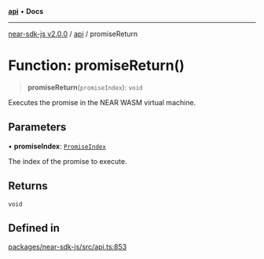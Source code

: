 [**api**](../README.md) • **Docs**

***

[near-sdk-js v2.0.0](../../packages.md) / [api](../README.md) / promiseReturn

# Function: promiseReturn()

> **promiseReturn**(`promiseIndex`): `void`

Executes the promise in the NEAR WASM virtual machine.

## Parameters

• **promiseIndex**: [`PromiseIndex`](../../utils/type-aliases/PromiseIndex.md)

The index of the promise to execute.

## Returns

`void`

## Defined in

[packages/near-sdk-js/src/api.ts:853](https://github.com/dim-daskalov/near-sdk-js/blob/c0112192f31548f11b769a1fd8095c77a0fff154/packages/near-sdk-js/src/api.ts#L853)
